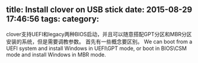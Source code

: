 title: Install clover on USB stick
date: 2015-08-29 17:46:56
tags:
category:
---
clover支持UEFI和legacy两种BIOS启动，并且可以随意搭配GPT分区和MBR分区安装的系统，但是需要调教参数。
首先有一些概念要区别。
We can boot from a UEFI system and install Windows in UEFI\GPT mode, or boot in BIOS\CSM mode and install Windows in MBR mode.
